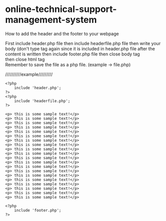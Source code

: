 # online-technical-support-management-system

How to add the header and the footer to your webpage

First include header.php file
then include headerfile.php file
then write your body (don't type <body> tag again since it is included in header.php file
after the content is written then include footer.php file
then close body tag  
then close html tag  
Remember to save the file as a php file. (example -> file.php)
  
 //////////example/////////
 
 
    <?php
        include 'header.php';
    ?> 
    <?php
        include 'headerfile.php';
    ?> 
    
    <p> this is some sample text!</p>
    <p> this is some sample text!</p>
    <p> this is some sample text!</p>
    <p> this is some sample text!</p>
    <p> this is some sample text!</p>
    <p> this is some sample text!</p>
    <p> this is some sample text!</p>
    <p> this is some sample text!</p>
    <p> this is some sample text!</p>
    <p> this is some sample text!</p>
    <p> this is some sample text!</p>
    <p> this is some sample text!</p>
    <p> this is some sample text!</p>
    <p> this is some sample text!</p>
    <p> this is some sample text!</p>
    <p> this is some sample text!</p>
    <p> this is some sample text!</p>
    <p> this is some sample text!</p>
    <p> this is some sample text!</p>
    <p> this is some sample text!</p>

    <?php
        include 'footer.php';
    ?> 

</body>
</html>
